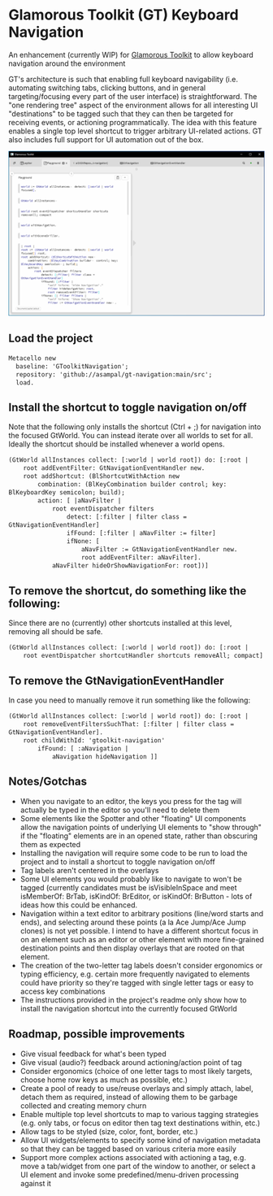# Glamorous Toolkit (GT) Keyboard Navigation

An enhancement (currently WIP) for [Glamorous Toolkit](https://gtoolkit.com) to allow keyboard navigation around the environment

GT's architecture is such that enabling full keyboard navigability (i.e. automating switching tabs, clicking buttons, and in general targeting/focusing every part of the user interface) is straightforward. The "one rendering tree" aspect of the environment allows for all interesting UI "destinations" to be tagged such that they can then be targeted for receiving events, or actioning programmatically. The idea with this feature enables a single top level shortcut to trigger arbitrary UI-related actions. GT also includes full support for UI automation out of the box.

![Navigation Screencast](./GT-navigation.gif)

## Load the project

```smalltalk
Metacello new
  baseline: 'GToolkitNavigation';
  repository: 'github://asampal/gt-navigation:main/src';
  load.
```

## Install the shortcut to toggle navigation on/off

Note that the following only installs the shortcut (Ctrl + ;) for navigation into the focused GtWorld. You can instead iterate over all worlds to set for all. Ideally the shortcut should be installed whenever a world opens.

```smalltalk
(GtWorld allInstances collect: [:world | world root]) do: [:root |
	root addEventFilter: GtNavigationEventHandler new. 
	root addShortcut: (BlShortcutWithAction new 
		combination: (BlKeyCombination builder control; key: BlKeyboardKey semicolon; build);
		action: [ |aNavFilter |
			root eventDispatcher filters 
				detect: [:filter | filter class = GtNavigationEventHandler]
				ifFound: [:filter | aNavFilter := filter]
				ifNone: [
					aNavFilter := GtNavigationEventHandler new.
					root addEventFilter: aNavFilter].
			aNavFilter hideOrShowNavigationFor: root])]
```

## To remove the shortcut, do something like the following:

Since there are no (currently) other shortcuts installed at this level, removing all should be safe. 

```smalltalk
(GtWorld allInstances collect: [:world | world root]) do: [:root | 
	root eventDispatcher shortcutHandler shortcuts removeAll; compact]
```

## To remove the GtNavigationEventHandler

In case you need to manually remove it run something like the following:

```smalltalk
(GtWorld allInstances collect: [:world | world root]) do: [:root | 
	root removeEventFiltersSuchThat: [:filter | filter class = GtNavigationEventHandler].
	root childWithId: 'gtoolkit-navigation'
		ifFound: [ :aNavigation | 
			aNavigation hideNavigation ]]
```

## Notes/Gotchas

- When you navigate to an editor, the keys you press for the tag will actually be typed in the editor so you'll need to delete them
- Some elements like the Spotter and other "floating" UI components allow the navigation points of underlying UI elements to "show through" if the "floating" elements are in an opened state, rather than obscuring them as expected
- Installing the navigation will require some code to be run to load the project and to install a shortcut to toggle navigation on/off
- Tag labels aren't centered in the overlays
- Some UI elements you would probably like to navigate to won't be tagged (currently candidates must be isVisibleInSpace and meet isMemberOf: BrTab,  isKindOf: BrEditor, or isKindOf: BrButton - lots of ideas how this could be enhanced.
- Navigation within a text editor to arbitrary positions (line/word starts and ends), and selecting around these points (a la  Ace Jump/Ace Jump clones) is not yet possible. I intend to have a different shortcut focus in on an element such as an editor or other element with more fine-grained destination points and then display overlays that are rooted on that element.
- The creation of the two-letter tag labels doesn't consider ergonomics or typing efficiency, e.g. certain more frequently navigated to elements could have priority so they're tagged with single letter tags or easy to access key combinations
- The instructions provided in the project's readme only show how to install the navigation shortcut into the currently focused GtWorld

## Roadmap, possible improvements

- Give visual feedback for what's been typed
- Give visual (audio?) feedback around actioning/action point of tag
- Consider ergonomics (choice of one letter tags to most likely targets, choose home row keys as much as possible, etc.)
- Create a pool of ready to use/reuse overlays and simply attach, label, detach them as required, instead of allowing them to be garbage collected and creating memory churn
- Enable multiple top level shortcuts to map to various tagging strategies (e.g. only tabs, or focus on editor then tag text destinations within, etc.)
- Allow tags to be styled (size, color, font, border, etc.)
- Allow UI widgets/elements to specify some kind of navigation metadata so that they can be tagged based on various criteria more easily
- Support more complex actions associated with actioning a tag, e.g. move a tab/widget from one part of the window to another, or select a UI element and invoke some predefined/menu-driven processing against it
